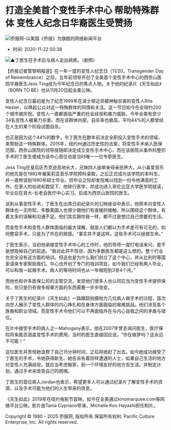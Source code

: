 # 打造全美首个变性手术中心 帮助特殊群体 变性人纪念日华裔医生受赞扬

![侨报网-以美国《侨报》为旗舰的网络新闻平台](/upload/content/2024/20241231/0f7b4dde3efff78340e763cf69acc88a.png)

- 时间: 2020-11-22 00:38

![](http://www.uschinapress.com/image/2020-11-22/780064699936153600.jpg)▲丁医生在手术后与病人走出病房。（剧照）

【侨报记者管黎明报道】在一年一度的变性人纪念日（11/20，Transgender Day of Remembrance）之际，五年前领导开创了全美首个变性手术中心的西奈山医院华裔医生Jess Ting成为今年纪念日的焦点人物。关于他的纪录片《天生如此》（BORN TO BE）也从11月20日起全美公映。

变性人纪念日最初是为了纪念1999年在波士顿近郊被神秘杀害的变性人Rita Hester，以唤起公众对这一特殊群体的同情和关注。这一节日如今在全球约200个城市被庆祝。变性人一直都面临严重的社会歧视和暴力威胁。今年全美有至少34名变性人被暴力杀害。而在该群体内部，自杀率也极高，平均44%的人都曾经在人生的某个阶段试图自杀。

也正是因为这个44%的数字，令丁医生在数年前决定全职投入变性手术的领域，来帮助这一特殊群体。2015年，纽约州通过历史性的法案，将变性手术纳入医保范围，西奈山医院的领导层随即决定成立变性手术中心，而在该医院从事外科整形手术的丁医生便成为该中心首位也是当时唯一一位专职医生。

Jess Ting在皇后区杰克逊高地长大，兄妹四人由单亲母亲抚养大。从小喜爱音乐的他先是在1982年被茱莉亚音乐学院预科录取，之后正式成为该学院的本科生，并一直修读到1990年硕士毕业。但毕业之际却发现难以找到一份令他满意的工作。在家人的劝说和敦促下，他转行医学，并成功进入哥伦比亚大学医学院就读，毕业后在哥大-长老会医疗中心实习。后成为西奈山医院的医生。

谈到从事变性手术，丁医生在出席日前纪录片的公映座谈中表示，他原本对变性人群体也一无所知，多数美国人也很少跟他们有直接的接触，所以围绕这个群体，有着太多的误解和沟通不足。他们其实跟你我一样，都不过是想过自己想要的生活。

而变性手术和变性人群体面临的最大误解，就是人们都以为手术是可有可无的，如同整容手术，只是为了外在的观感。“事实并不是这样。这些手术可以拯救生命。”

丁医生表示，当初他承接变性手术中心的工作时，他的导师一度打电话来问，是不是想毁掉自己的前途。“我对此并不惊讶，因为多数医生都是这么想的。整个行业也完全没有这方面的培训。但这也是为什么我们创立了这个中心，并从比利时等国家请来专家帮助我们。中心也开创了专门的培训项目，如今我们已经有两人毕业，可以和我一起做手术。病人的等待时间也从一年缩短到3至4个月。”

而他也和许多医保公司的主管交流，发现他们很多人也认同应当为变性手术提供保险，但只是仍有很多规章方面的东西需要一步步改变。

关于丁医生的纪录片《天生如此》一路跟踪拍摄他为几位病人做手术的过程，首次向世人展示了变性人群体的内心挣扎和在身体方面面临的艰难挑战。他们涉及各个族裔和职业领域。而变性手术令他们可以不再面临外在与内心自我之间的矛盾与错位。

在片中接受手术的病人之一Mahogany表示，他在2007年曾去询问医生，医疗保险将来能否涵盖变性手术的费用，当时的医生直接回应说，“你在做梦吗？这永远不可能！”

这位医生并责怪她浪费了自己15分钟时间，之后将她赶了出去。如今她成功接受了丁医生的手术，令她获得新生。她告诉有着同样遭遇的人士，如果自己生活的地方对变性人充满歧视，就应当考虑搬家，到一个环境友好的地方去生活，并制定计划，通过手术来改变自己的困境。

丁医生的首位病人Jordan也表示，希望更多人可以通过纪录片了解变性手术的资源，以及手术可能为他们的人生带来的改变。

《天生如此》2019年在纽约电影节首映，如今在全美通过kinomarquee.com等网络平台公映。影片由Tania Cypriano导演，Michelle Koo Hayashi担任制片。

Copyright © 1990 - 2025 侨报网, 版权所有 保留所有权利. Pacific Culture Enterprise, Inc. All rights reserved.
<!-- tcd_original_link https://www.uschinapress.com/static/content/HS/2020-11-22/780064790096912384.html -->

